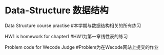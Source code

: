 # Data-Structure 数据结构
Data Structure course practise #本学期与数据结构相关的所有练习

HW1 is homework for  chapter1  #HW1为第一章线性表的练习

Problem code for Wecode Judge  #Problem为在Wecode网站上提交的作业
